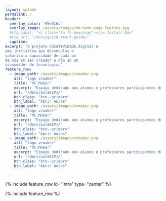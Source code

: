 ```yaml
---
layout: splash
permalink: /
header:
  overlay_color: "#5e616c"
  overlay_image: /assets/images/mm-home-page-feature.jpg
  #cta_label: "<i class='fa fa-download'></i> Install Now"
  #cta_url: "/docs/quick-start-guide/"
  caption:
excerpt: 'O projeto CRIATIVIDADE.digital é
uma iniciativa que desenvolve e
valoriza a capacidade de cada um
de nós em ser criador e não só um
consumidor de tecnologia.'
feature_row:
  - image_path: /assets/images/vcmaker.png
    alt: "logo vcmaker"
    title: "VC.Maker"
    excerpt: "Espaço dedicado aos alunos e professores participantes do VC.Maker edição 2018."
    url: "/docs/aula01P1/"
    btn_class: "btn--primary"
    btn_label: "Abrir Aulas"
  - image_path: /assets/images/vcmaker.png
    alt: "logo vcmaker"
    title: "VC.Maker"
    excerpt: "Espaço dedicado aos alunos e professores participantes do VC.Maker edição 2018."
    url: "/docs/aula01P1/"
    btn_class: "btn--primary"
    btn_label: "Abrir Aulas"
  - image_path: /assets/images/vcmaker.png
    alt: "logo vcmaker"
    title: "VC.Maker"
    excerpt: "Espaço dedicado aos alunos e professores participantes do VC.Maker edição 2018."
    url: "/docs/aula01P1/"
    btn_class: "btn--primary"
    btn_label: "Abrir Aulas"

---
```


{% include feature_row id="intro" type="center" %}

{% include feature_row %}